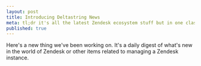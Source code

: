 ```yaml
---
layout: post
title: Introducing Deltastring News
meta: tl;dr it's all the latest Zendesk ecosystem stuff but in one classy place
published: true
---
```


Here's a new thing we've been working on. It's a daily digest of what's new in the world of Zendesk or other items related to managing a Zendesk instance.